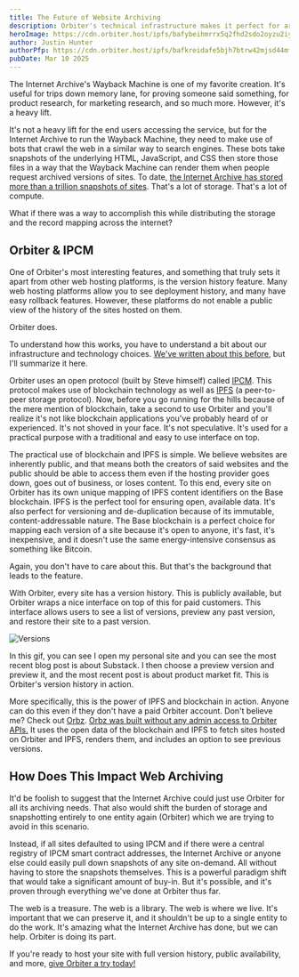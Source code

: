 ```yaml
---
title: The Future of Website Archiving
description: Orbiter's technical infrastructure makes it perfect for archiving
heroImage: https://cdn.orbiter.host/ipfs/bafybeihmrrx5q2fhd2sdo2oyzu2iypn665wlpnoaumfc7okos5ee4qmibq
author: Justin Hunter
authorPfp: https://cdn.orbiter.host/ipfs/bafkreidafe5bjh7btrw42mjsd44mfkq5zamonfgxr2p5dlatwod66ltjxq
pubDate: Mar 10 2025
---
```

The Internet Archive's Wayback Machine is one of my favorite creation. It's useful for trips down memory lane, for proving someone said something, for product research, for marketing research, and so much more. However, it's a heavy lift. 

It's not a heavy lift for the end users accessing the service, but for the Internet Archive to run the Wayback Machine, they need to make use of bots that crawl the web in a similar way to search engines. These bots take snapshots of the underlying HTML, JavaScript, and CSS then store those files in a way that the Wayback Machine can render them when people request archived versions of sites. To date, [the Internet Archive has stored more than a trillion snapshots of sites](https://web.archive.org/details/waybacksummary). That's a lot of storage. That's a lot of compute. 

What if there was a way to accomplish this while distributing the storage and the record mapping across the internet? 

## Orbiter & IPCM 

One of Orbiter's most interesting features, and something that truly sets it apart from other web hosting platforms, is the version history feature. Many web hosting platforms allow you to see deployment history, and many have easy rollback features. However, these platforms do not enable a public view of the history of the sites hosted on them. 

Orbiter does. 

To understand how this works, you have to understand a bit about our infrastructure and technology choices. [We've written about this before](https://orbiter.host/blog/how-we-use-blockchain-behind-the-scenes), but I'll summarize it here. 

Orbiter uses an open protocol (built by Steve himself) called [IPCM](https://ipcm.dev). This protocol makes use of blockchain technology as well as [IPFS](https://ipfs.io) (a peer-to-peer storage protocol). Now, before you go running for the hills because of the mere mention of blockchain, take a second to use Orbiter and you'll realize it's not like blockchain applications you've probably heard of or experienced. It's not shoved in your face. It's not speculative. It's used for a practical purpose with a traditional and easy to use interface on top. 

The practical use of blockchain and IPFS is simple. We believe websites are inherently public, and that means both the creators of said websites and the public should be able to access them even if the hosting provider goes down, goes out of business, or loses content. To this end, every site on Orbiter has its own unique mapping of IPFS content identifiers on the Base blockchain. IPFS is the perfect tool for ensuring open, available data. It's also perfect for versioning and de-duplication because of its immutable, content-addressable nature. The Base blockchain is a perfect choice for mapping each version of a site because it's open to anyone, it's fast, it's inexpensive, and it doesn't use the same energy-intensive consensus as something like Bitcoin. 

Again, you don't have to care about this. But that's the background that leads to the feature. 

With Orbiter, every site has a version history. This is publicly available, but Orbiter wraps a nice interface on top of this for paid customers. This interface allows users to see a list of versions, preview any past version, and restore their site to a past version. 

![Versions](https://cdn.orbiter.host/ipfs/bafybeihbwiw3q7atstc3ifxrjhnkktfxkclrag5gxvxdse6vvb2f3onzoe)

In this gif, you can see I open my personal site and you can see the most recent blog post is about Substack. I then choose a preview version and preview it, and the most recent post is about product market fit. This is Orbiter's version history in action. 

More specifically, this is the power of IPFS and blockchain in action. Anyone can do this even if they don't have a paid Orbiter account. Don't believe me? Check out [Orbz](https://orbz.fun). [Orbz was built without any admin access to Orbiter APIs.](https://orbiter.host/blog/how-orbz-built-a-modern-version-of-stumbleupon-with-orbiter) It uses the open data of the blockchain and IPFS to fetch sites hosted on Orbiter and IPFS, renders them, and includes an option to see previous versions. 

## How Does This Impact Web Archiving

It'd be foolish to suggest that the Internet Archive could just use Orbiter for all its archiving needs. That also would shift the burden of storage and snapshotting entirely to one entity again (Orbiter) which we are trying to avoid in this scenario. 

Instead, if all sites defaulted to using IPCM and if there were a central registry of IPCM smart contract addresses, the Internet Archive or anyone else could easily pull down snapshots of any site on-demand. All without having to store the snapshots themselves. This is a powerful paradigm shift that would take a significant amount of buy-in. But it's possible, and it's proven through everything we've done at Orbiter thus far. 

The web is a treasure. The web is a library. The web is where we live. It's important that we can preserve it, and it shouldn't be up to a single entity to do the work. It's amazing what the Internet Archive has done, but we can help. Orbiter is doing its part. 

If you're ready to host your site with full version history, public availability, and more, [give Orbiter a try today!](https://orbiter.host/pricing)
